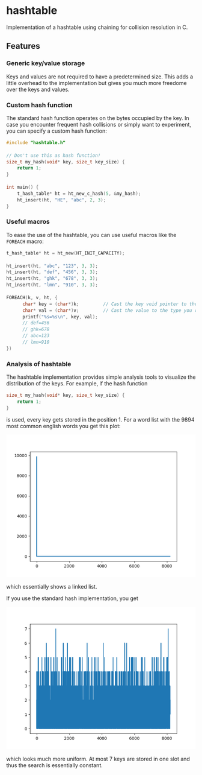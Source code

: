 # hashtable

Implementation of a hashtable using chaining for collision resolution in C.

## Features

### Generic key/value storage
Keys and values are not required to have a predetermined size. This adds a little overhead to the
implementation but gives you much more freedome over the keys and values. 

### Custom hash function
The standard hash function operates on the bytes occupied by the key.
In case you encounter frequent hash collisions or simply want to experiment, you can specify a custom hash function:

```c
#include "hashtable.h"

// Don't use this as hash function!
size_t my_hash(void* key, size_t key_size) {
    return 1;
}

int main() {
    t_hash_table* ht = ht_new_c_hash(5, &my_hash);
    ht_insert(ht, "HE", "abc", 2, 3);
}
```

### Useful macros

To ease the use of the hashtable, you can use useful macros like the `FOREACH` macro:

```c
t_hash_table* ht = ht_new(HT_INIT_CAPACITY);

ht_insert(ht, "abc", "123", 3, 3);
ht_insert(ht, "def", "456", 3, 3);
ht_insert(ht, "ghk", "678", 3, 3);
ht_insert(ht, "lmn", "910", 3, 3);

FOREACH(k, v, ht, {
      char* key = (char*)k;         // Cast the key void pointer to the type you require
      char* val = (char*)v;         // Cast the value to the type you require
      printf("%s=%s\n", key, val);
      // def=456
      // ghk=678
      // abc=123
      // lmn=910
})
```

### Analysis of hashtable

The hashtable implementation provides simple analysis tools to visualize the distribution of the keys.
For example, if the hash function

```c
size_t my_hash(void* key, size_t key_size) {
    return 1;
}
```

is used, every key gets stored in the position 1.
For a word list with the 9894 most common english words you get this plot:

![](./imgs/constant_hash.png)

which essentially shows a linked list.

If you use the standard hash implementation, you get

![](./imgs/better_hash.png)

which looks much more uniform. At most 7 keys are stored in one slot and thus the search is essentially constant.